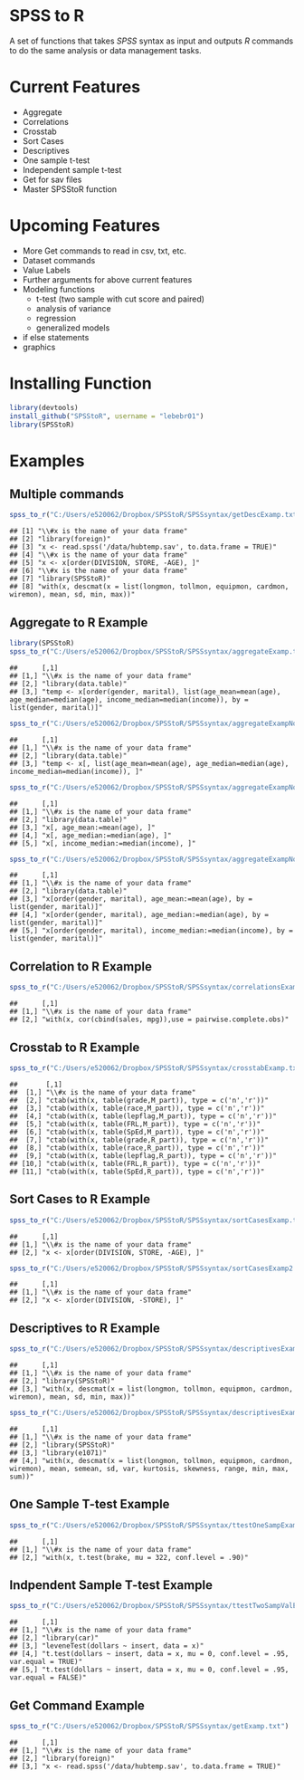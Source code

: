 SPSS to R
=================
  
A set of functions that takes *SPSS* syntax as input and outputs *R* commands 
to do the same analysis or data management tasks.

Current Features
===============
* Aggregate
* Correlations
* Crosstab
* Sort Cases
* Descriptives
* One sample t-test
* Independent sample t-test
* Get for sav files
* Master SPSStoR function


Upcoming Features
=================
* More Get commands to read in csv, txt, etc.
* Dataset commands
* Value Labels
* Further arguments for above current features
* Modeling functions
    + t-test (two sample with cut score and paired)
    + analysis of variance
    + regression
    + generalized models
* if else statements
* graphics

Installing Function
===================

```r
library(devtools)
install_github("SPSStoR", username = "lebebr01")
library(SPSStoR)
```


Examples
=========
Multiple commands
------------------

```r
spss_to_r("C:/Users/e520062/Dropbox/SPSStoR/SPSSsyntax/getDescExamp.txt")
```

```
## [1] "\\#x is the name of your data frame"                                                         
## [2] "library(foreign)"                                                                            
## [3] "x <- read.spss('/data/hubtemp.sav', to.data.frame = TRUE)"                                   
## [4] "\\#x is the name of your data frame"                                                         
## [5] "x <- x[order(DIVISION, STORE, -AGE), ]"                                                      
## [6] "\\#x is the name of your data frame"                                                         
## [7] "library(SPSStoR)"                                                                            
## [8] "with(x, descmat(x = list(longmon, tollmon, equipmon, cardmon, wiremon), mean, sd, min, max))"
```



Aggregate to R Example
-----------------------

```r
library(SPSStoR)
spss_to_r("C:/Users/e520062/Dropbox/SPSStoR/SPSSsyntax/aggregateExamp.txt")
```

```
##      [,1]                                                                                                                                           
## [1,] "\\#x is the name of your data frame"                                                                                                          
## [2,] "library(data.table)"                                                                                                                          
## [3,] "temp <- x[order(gender, marital), list(age_mean=mean(age), age_median=median(age), income_median=median(income)), by = list(gender, marital)]"
```

```r
spss_to_r("C:/Users/e520062/Dropbox/SPSStoR/SPSSsyntax/aggregateExampNoBreak.txt")
```

```
##      [,1]                                                                                           
## [1,] "\\#x is the name of your data frame"                                                          
## [2,] "library(data.table)"                                                                          
## [3,] "temp <- x[, list(age_mean=mean(age), age_median=median(age), income_median=median(income)), ]"
```

```r
spss_to_r("C:/Users/e520062/Dropbox/SPSStoR/SPSSsyntax/aggregateExampNoBreakNoOutfile.txt")
```

```
##      [,1]                                  
## [1,] "\\#x is the name of your data frame" 
## [2,] "library(data.table)"                 
## [3,] "x[, age_mean:=mean(age), ]"          
## [4,] "x[, age_median:=median(age), ]"      
## [5,] "x[, income_median:=median(income), ]"
```

```r
spss_to_r("C:/Users/e520062/Dropbox/SPSStoR/SPSSsyntax/aggregateExampNoOutfile.txt")
```

```
##      [,1]                                                                                  
## [1,] "\\#x is the name of your data frame"                                                 
## [2,] "library(data.table)"                                                                 
## [3,] "x[order(gender, marital), age_mean:=mean(age), by = list(gender, marital)]"          
## [4,] "x[order(gender, marital), age_median:=median(age), by = list(gender, marital)]"      
## [5,] "x[order(gender, marital), income_median:=median(income), by = list(gender, marital)]"
```


Correlation to R Example
-------------------------

```r
spss_to_r("C:/Users/e520062/Dropbox/SPSStoR/SPSSsyntax/correlationsExamp.txt")
```

```
##      [,1]                                                         
## [1,] "\\#x is the name of your data frame"                        
## [2,] "with(x, cor(cbind(sales, mpg)),use = pairwise.complete.obs)"
```


Crosstab to R Example
----------------------

```r
spss_to_r("C:/Users/e520062/Dropbox/SPSStoR/SPSSsyntax/crosstabExamp.txt")
```

```
##       [,1]                                                     
##  [1,] "\\#x is the name of your data frame"                    
##  [2,] "ctab(with(x, table(grade,M_part)), type = c('n','r'))"  
##  [3,] "ctab(with(x, table(race,M_part)), type = c('n','r'))"   
##  [4,] "ctab(with(x, table(lepflag,M_part)), type = c('n','r'))"
##  [5,] "ctab(with(x, table(FRL,M_part)), type = c('n','r'))"    
##  [6,] "ctab(with(x, table(SpEd,M_part)), type = c('n','r'))"   
##  [7,] "ctab(with(x, table(grade,R_part)), type = c('n','r'))"  
##  [8,] "ctab(with(x, table(race,R_part)), type = c('n','r'))"   
##  [9,] "ctab(with(x, table(lepflag,R_part)), type = c('n','r'))"
## [10,] "ctab(with(x, table(FRL,R_part)), type = c('n','r'))"    
## [11,] "ctab(with(x, table(SpEd,R_part)), type = c('n','r'))"
```


Sort Cases to R Example
-----------------------

```r
spss_to_r("C:/Users/e520062/Dropbox/SPSStoR/SPSSsyntax/sortCasesExamp.txt")
```

```
##      [,1]                                    
## [1,] "\\#x is the name of your data frame"   
## [2,] "x <- x[order(DIVISION, STORE, -AGE), ]"
```

```r
spss_to_r("C:/Users/e520062/Dropbox/SPSStoR/SPSSsyntax/sortCasesExamp2.txt")
```

```
##      [,1]                                 
## [1,] "\\#x is the name of your data frame"
## [2,] "x <- x[order(DIVISION, -STORE), ]"
```


Descriptives to R Example
-------------------------

```r
spss_to_r("C:/Users/e520062/Dropbox/SPSStoR/SPSSsyntax/descriptivesExamp.txt")
```

```
##      [,1]                                                                                          
## [1,] "\\#x is the name of your data frame"                                                         
## [2,] "library(SPSStoR)"                                                                            
## [3,] "with(x, descmat(x = list(longmon, tollmon, equipmon, cardmon, wiremon), mean, sd, min, max))"
```

```r
spss_to_r("C:/Users/e520062/Dropbox/SPSStoR/SPSSsyntax/descriptivesExampAll.txt")
```

```
##      [,1]                                                                                                                                       
## [1,] "\\#x is the name of your data frame"                                                                                                      
## [2,] "library(SPSStoR)"                                                                                                                         
## [3,] "library(e1071)"                                                                                                                           
## [4,] "with(x, descmat(x = list(longmon, tollmon, equipmon, cardmon, wiremon), mean, semean, sd, var, kurtosis, skewness, range, min, max, sum))"
```


One Sample T-test Example
--------------------------

```r
spss_to_r("C:/Users/e520062/Dropbox/SPSStoR/SPSSsyntax/ttestOneSampExamp.txt")
```

```
##      [,1]                                               
## [1,] "\\#x is the name of your data frame"              
## [2,] "with(x, t.test(brake, mu = 322, conf.level = .90)"
```


Indpendent Sample T-test Example
----------------------------

```r
spss_to_r("C:/Users/e520062/Dropbox/SPSStoR/SPSSsyntax/ttestTwoSampValExamp.txt")
```

```
##      [,1]                                                                             
## [1,] "\\#x is the name of your data frame"                                            
## [2,] "library(car)"                                                                   
## [3,] "leveneTest(dollars ~ insert, data = x)"                                         
## [4,] "t.test(dollars ~ insert, data = x, mu = 0, conf.level = .95, var.equal = TRUE)" 
## [5,] "t.test(dollars ~ insert, data = x, mu = 0, conf.level = .95, var.equal = FALSE)"
```


Get Command Example
-------------------

```r
spss_to_r("C:/Users/e520062/Dropbox/SPSStoR/SPSSsyntax/getExamp.txt")
```

```
##      [,1]                                                       
## [1,] "\\#x is the name of your data frame"                      
## [2,] "library(foreign)"                                         
## [3,] "x <- read.spss('/data/hubtemp.sav', to.data.frame = TRUE)"
```


